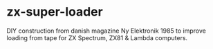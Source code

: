 # zx-super-loader
DIY construction from danish magazine Ny Elektronik 1985 to improve loading from tape for ZX Spectrum, ZX81 &amp; Lambda computers.
